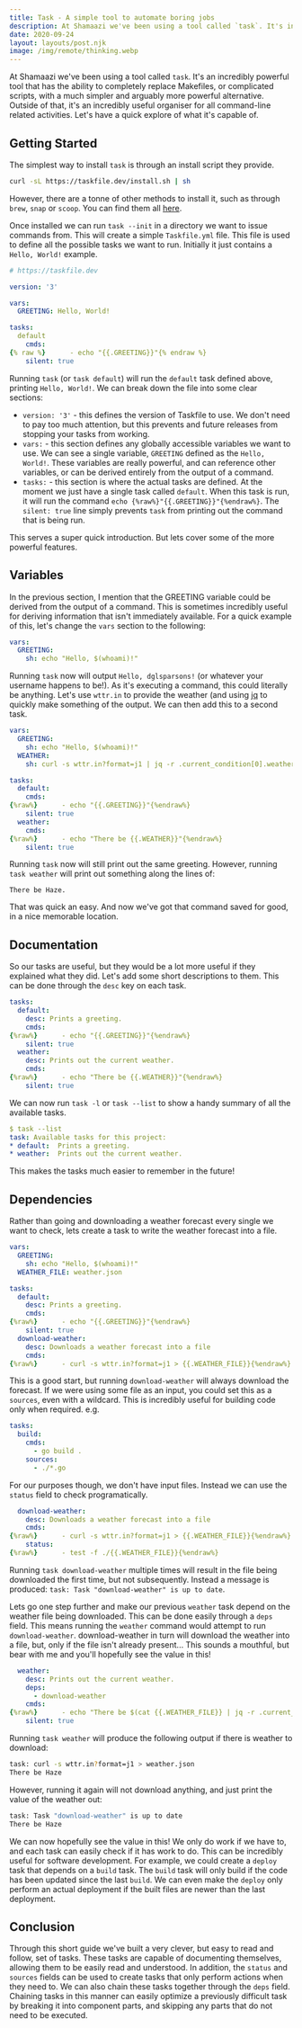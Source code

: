 ```yaml
---
title: Task - A simple tool to automate boring jobs
description: At Shamaazi we've been using a tool called `task`. It's incredibly powerful and incredibly useful for organising and performing repeated jobs. Let's explore what it's capable of.
date: 2020-09-24
layout: layouts/post.njk
image: /img/remote/thinking.webp
---
```


At Shamaazi we've been using a tool called `task`. It's an incredibly powerful tool that has the ability to completely
replace Makefiles, or complicated scripts, with a much simpler and arguably more powerful alternative. Outside of that,
it's an incredibly useful organiser for all command-line related activities. Let's have a quick explore of what it's capable of.

## Getting Started

The simplest way to install `task` is through an install script they provide.
```bash
curl -sL https://taskfile.dev/install.sh | sh
```
However, there are a tonne of other methods to install it, such as through `brew`, `snap` or `scoop`. You can find them
all [here](https://taskfile.dev/#/installation).

Once installed we can run `task --init` in a directory we want to issue commands from. This will create a simple
`Taskfile.yml` file. This file is used to define all the possible tasks we want to run. Initially it just contains a
`Hello, World!` example.
```yaml
# https://taskfile.dev

version: '3'

vars:
  GREETING: Hello, World!

tasks:
  default
    cmds:
{% raw %}      - echo "{{.GREETING}}"{% endraw %}
    silent: true
```

Running `task` (or `task default`) will run the `default` task defined above, printing `Hello, World!`. We can break
down the file into some clear sections:
- `version: '3'` - this defines the version of Taskfile to use. We don't need to pay too much attention, but this
    prevents and future releases from stopping your tasks from working.
- `vars:` - this section defines any globally accessible variables we want to use. We can see a single variable,
    `GREETING` defined as the `Hello, World!`. These variables are really powerful, and can reference other variables,
    or can be derived entirely from the output of a command.
- `tasks:` - this section is where the actual tasks are defined. At the moment we just have a single task called
    `default`. When this task is run, it will run the command `echo {%raw%}"{{.GREETING}}"{%endraw%}`. The `silent: true` line simply
    prevents `task` from printing out the command that is being run.

This serves a super quick introduction. But lets cover some of the more powerful features.

## Variables

In the previous section, I mention that the GREETING variable could be derived from the output of a command. This is
sometimes incredibly useful for deriving information that isn't immediately available.
For a quick example of this, let's change the `vars` section to the following:
```yaml
vars:
  GREETING:
    sh: echo "Hello, $(whoami)!"
```
Running `task` now will output `Hello, dglsparsons!` (or whatever your username happens to be!). As it's executing a
command, this could literally be anything. Let's use `wttr.in` to provide the weather (and using
[jq](https://stedolan.github.io/jq/) to quickly make something of the output. We can then add this to a second task.
```yaml
vars:
  GREETING:
    sh: echo "Hello, $(whoami)!"
  WEATHER:
    sh: curl -s wttr.in?format=j1 | jq -r .current_condition[0].weatherDesc[0].value

tasks:
  default:
    cmds:
{%raw%}      - echo "{{.GREETING}}"{%endraw%}
    silent: true
  weather:
    cmds:
{%raw%}      - echo "There be {{.WEATHER}}"{%endraw%}
    silent: true
```
Running `task` now will still print out the same greeting. However, running `task weather` will print out something along the lines of:
```
There be Haze.
```

That was quick an easy. And now we've got that command saved for good, in a nice memorable location.

## Documentation

So our tasks are useful, but they would be a lot more useful if they explained what they did. Let's add some short
descriptions to them. This can be done through the `desc` key on each task.
```yaml
tasks:
  default:
    desc: Prints a greeting.
    cmds:
{%raw%}      - echo "{{.GREETING}}"{%endraw%}
    silent: true
  weather:
    desc: Prints out the current weather.
    cmds:
{%raw%}      - echo "There be {{.WEATHER}}"{%endraw%}
    silent: true
```
We can now run `task -l` or `task --list` to show a handy summary of all the available tasks.
```yaml
$ task --list
task: Available tasks for this project:
* default: 	Prints a greeting.
* weather: 	Prints out the current weather.
```
This makes the tasks much easier to remember in the future!

## Dependencies

Rather than going and downloading a weather forecast every single we want to check, lets create a task to
write the weather forecast into a file.
```yaml
vars:
  GREETING:
    sh: echo "Hello, $(whoami)!"
  WEATHER_FILE: weather.json

tasks:
  default:
    desc: Prints a greeting.
    cmds:
{%raw%}      - echo "{{.GREETING}}"{%endraw%}
    silent: true
  download-weather:
    desc: Downloads a weather forecast into a file
    cmds:
{%raw%}      - curl -s wttr.in?format=j1 > {{.WEATHER_FILE}}{%endraw%}
```
This is a good start, but running `download-weather` will always download the forecast. If we were using some
file as an input, you could set this as a `sources`, even with a wildcard. This is incredibly useful for building code
only when required. e.g.
```yaml
tasks:
  build:
    cmds:
      - go build .
    sources:
      - ./*.go
```
For our purposes though, we don't have input files. Instead we can use the `status` field to check programatically.

```yaml
  download-weather:
    desc: Downloads a weather forecast into a file
    cmds:
{%raw%}      - curl -s wttr.in?format=j1 > {{.WEATHER_FILE}}{%endraw%}
    status:
{%raw%}      - test -f ./{{.WEATHER_FILE}}{%endraw%}
```

Running `task download-weather` multiple times will result in the file being downloaded the first time, but not
subsequently. Instead a message is produced: `task: Task "download-weather" is up to date`.

Lets go one step further and make our previous `weather` task depend on the weather file being downloaded. This can be
done easily through a `deps` field. This means
running the `weather` command would attempt to run `download-weather`. download-weather in turn will download the
weather into a file, but, only if the file isn't already present... This sounds a mouthful, but bear with me and you'll hopefully see the value in
this!
```yaml
  weather:
    desc: Prints out the current weather.
    deps:
      - download-weather
    cmds:
{%raw%}      - echo "There be $(cat {{.WEATHER_FILE}} | jq -r .current_condition[0].weatherDesc[0].value)"{%endraw%}
    silent: true
```

Running `task weather` will produce the following output if there is weather to download:
```bash
task: curl -s wttr.in?format=j1 > weather.json
There be Haze
```
However, running it again will not download anything, and just print the value of the weather out:
```bash
task: Task "download-weather" is up to date
There be Haze
```

We can now hopefully see the value in this! We only do work if we have to, and each task can easily check if it has work
to do. This can be incredibly useful for software development. For example, we could create a `deploy` task that depends on a
`build` task. The `build` task will only build if the code has been updated since the last `build`. We can even make the
`deploy` only perform an actual deployment if the built files are newer than the last deployment.

## Conclusion

Through this short guide we've built a very clever, but easy to read and follow, set of tasks. These tasks are capable
of documenting themselves, allowing them to be easily read and understood. In addition, the `status` and
`sources` fields can be used to create tasks that only perform actions when they need to. We can also chain these tasks
together through the `deps` field. Chaining tasks in this manner can easily optimize a previously difficult task by
breaking it into component parts, and skipping any parts that do not need to be executed.
